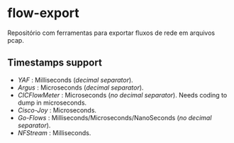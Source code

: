 # flow-export

Repositório com ferramentas para exportar fluxos de rede em arquivos pcap.

## Timestamps support
- _YAF_ : Milliseconds (_decimal separator_).
- _Argus_ : Microseconds (_decimal separator_).
- _CICFlowMeter_ : Microseconds (_no decimal separator_). Needs coding to dump in microseconds.
- _Cisco-Joy_ : Microseconds.
- _Go-Flows_ : Milliseconds/Microseconds/NanoSeconds (_no decimal separator_).
- _NFStream_ : Milliseconds.
